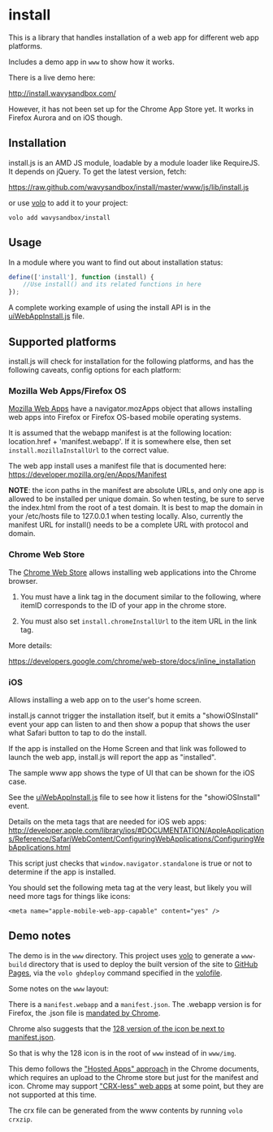 # install

This is a library that handles installation of a web app for different
web app platforms.

Includes a demo app in `www` to show how it works.

There is a live demo here:

http://install.wavysandbox.com/

However, it has not been set up for the Chrome App Store yet. It works in
Firefox Aurora and on iOS though.

## Installation

install.js is an AMD JS module, loadable by a module loader like RequireJS.
It depends on jQuery. To get the latest version, fetch:

https://raw.github.com/wavysandbox/install/master/www/js/lib/install.js

or use [volo](https://github.com/volojs/volo) to add it to your project:

    volo add wavysandbox/install

## Usage

In a module where you want to find out about installation status:

```javascript
define(['install'], function (install) {
    //Use install() and its related functions in here
});
```

A complete working example of using the install API is in the
[uiWebAppInstall.js](https://github.com/wavysandbox/install/blob/master/www/js/app/uiWebAppInstall.js) file.

## Supported platforms

install.js will check for installation for the following platforms, and has
the following caveats, config options for each platform:

### Mozilla Web Apps/Firefox OS

[Mozilla Web Apps](https://developer.mozilla.org/en/Apps/) have a
navigator.mozApps object that allows installing web apps into Firefox or
Firefox OS-based mobile operating systems.

It is assumed that the webapp manifest is at the following location:
location.href + 'manifest.webapp'. If it is somewhere else, then set
`install.mozillaInstallUrl` to the correct value.

The web app install uses a manifest file that is documented here:
https://developer.mozilla.org/en/Apps/Manifest

**NOTE**: the icon paths in the manifest are absolute URLs,
and only one app is allowed to be installed per unique domain.
So when testing, be sure to serve the index.html from the
root of a test domain. It is best to map the domain in your
/etc/hosts file to 127.0.0.1 when testing locally.
Also, currently the manifest URL for install() needs to be a complete
URL with protocol and domain.

### Chrome Web Store

The [Chrome Web Store](https://developers.google.com/chrome/web-store) allows
installing web applications into the Chrome browser.

1) You must have a link tag in the document similar to the following, where
itemID corresponds to the ID of your app in the chrome store.

    <link rel="chrome-webstore-item" href="https://chrome.google.com/webstore/detail/itemID">

2) You must also set `install.chromeInstallUrl` to the item URL in the link tag.

More details:

https://developers.google.com/chrome/web-store/docs/inline_installation

### iOS

Allows installing a web app on to the user's home screen.

install.js cannot trigger the installation itself, but it emits a "showiOSInstall" event your
app can listen to and then show a popup that shows the user what Safari button
to tap to do the install.

If the app is installed on the Home Screen and that link was followed to launch
the web app, install.js will report the app as "installed".

The sample www app shows the type of UI that can be shown for the iOS case.

See the
[uiWebAppInstall.js](https://github.com/wavysandbox/install/blob/master/www/js/app/uiWebAppInstall.js)
file to see how it listens for the "showiOSInstall" event.

Details on the meta tags that are needed for iOS web apps:
http://developer.apple.com/library/ios/#DOCUMENTATION/AppleApplications/Reference/SafariWebContent/ConfiguringWebApplications/ConfiguringWebApplications.html

This script just checks that `window.navigator.standalone` is true or not to
determine if the app is installed.

You should set the following meta tag at the very least,
but likely you will need more tags for things like icons:

    <meta name="apple-mobile-web-app-capable" content="yes" />

## Demo notes

The demo is in the `www` directory. This project uses
[volo](https://github.com/volojs/volo) to generate a `www-build` directory
that is used to deploy the built version of the site to
[GitHub Pages](https://help.github.com/categories/20/articles), via the
`volo ghdeploy` command specified in the
[volofile](https://github.com/wavysandbox/install/blob/master/volofile).

Some notes on the `www` layout:

There is a `manifest.webapp` and a `manifest.json`. The .webapp version is for
Firefox, the .json file is [mandated by Chrome](https://developers.google.com/chrome/web-store/docs/get_started_simple).

Chrome also suggests that the
[128 version of the icon be next to manifest.json](https://developers.google.com/chrome/web-store/docs/get_started_simple#step3).

So that is why the 128 icon is in the root of `www` instead of in `www/img`.

This demo follows the ["Hosted Apps" approach](https://developers.google.com/chrome/apps/docs/developers_guide) in the Chrome documents, which requires
an upload to the Chrome store but just for the manifest and icon. Chrome may
support
["CRX-less" web apps](https://developers.google.com/chrome/apps/docs/no_crx)
at some point, but they are not supported at this time.

The crx file can be generated from the www contents by running `volo crxzip`.
